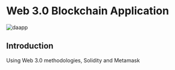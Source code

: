 # Web 3.0 Blockchain Application
![daapp](https://user-images.githubusercontent.com/68325903/150819886-0d975fa5-f89b-41e5-890b-8d99b919851c.png)

## Introduction

Using Web 3.0 methodologies, Solidity and Metamask
